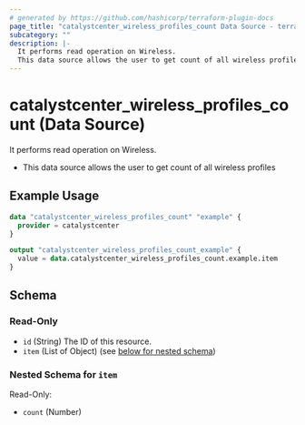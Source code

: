 ```yaml
---
# generated by https://github.com/hashicorp/terraform-plugin-docs
page_title: "catalystcenter_wireless_profiles_count Data Source - terraform-provider-catalystcenter"
subcategory: ""
description: |-
  It performs read operation on Wireless.
  This data source allows the user to get count of all wireless profiles
---
```


# catalystcenter_wireless_profiles_count (Data Source)

It performs read operation on Wireless.

- This data source allows the user to get count of all wireless profiles

## Example Usage

```terraform
data "catalystcenter_wireless_profiles_count" "example" {
  provider = catalystcenter
}

output "catalystcenter_wireless_profiles_count_example" {
  value = data.catalystcenter_wireless_profiles_count.example.item
}
```

<!-- schema generated by tfplugindocs -->
## Schema

### Read-Only

- `id` (String) The ID of this resource.
- `item` (List of Object) (see [below for nested schema](#nestedatt--item))

<a id="nestedatt--item"></a>
### Nested Schema for `item`

Read-Only:

- `count` (Number)
